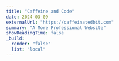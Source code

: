 ```yaml
---
title: "Caffeine and Code"
date: 2024-03-09
externalUrl: "https://caffeinatedbit.com"
summary: "A More Professional Website"
showReadingTime: false
_build:
  render: "false"
  list: "local"
---
```

